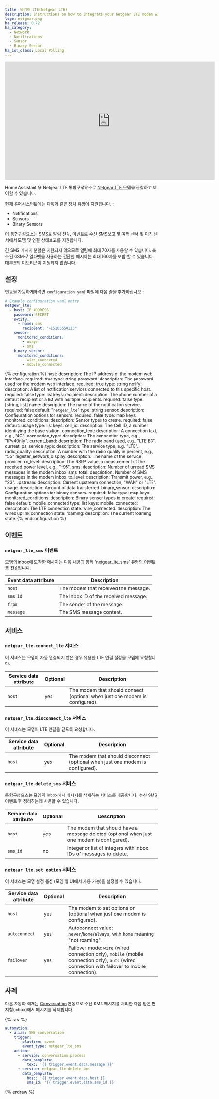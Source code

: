 ```yaml
---
title: 넷기어 LTE(Netgear LTE)
description: Instructions on how to integrate your Netgear LTE modem within Home Assistant.
logo: netgear.png
ha_release: 0.72
ha_category:
  - Network
  - Notifications
  - Sensor
  - Binary Sensor
ha_iot_class: Local Polling
---
```


<iframe width="690" height="388" src="https://www.youtube.com/embed/KCrGikV9w3g" frameborder="0" allow="accelerometer; autoplay; encrypted-media; gyroscope; picture-in-picture" allowfullscreen></iframe>

Home Assistant 용 Netgear LTE 통합구성요소로 [Netgear LTE 모뎀](https://www.netgear.com/home/products/mobile-broadband/lte-modems/default.aspx)을 관찰하고 제어할 수 있습니다.

현재 홈어시스턴트에는 다음과 같은 장치 유형이 지원됩니다. :

- Notifications
- Sensors
- Binary Sensors

이 통합구성요소는 SMS로 알림 전송, 이벤트로 수신 SMS보고 및 여러 센서 및 이진 센서에서 모뎀 및 연결 상태보고를 지원합니다.

<div class='note'>

긴 SMS 메시지 분할은 지원되지 않으므로 알림에 최대 70자를 사용할 수 있습니다. 축소된 GSM-7 알파벳을 사용하는 간단한 메시지는 최대 160자를 포함 할 수 있습니다. 대부분의 이모티콘이 지원되지 않습니다.

</div>


## 설정

연동을 가능하게하려면 `configuration.yaml` 파일에 다음 줄을 추가하십시오 :

```yaml
# Example configuration.yaml entry
netgear_lte:
  - host: IP_ADDRESS
    password: SECRET
    notify:
      - name: sms
        recipient: "+15105550123"
    sensor:
      monitored_conditions:
        - usage
        - sms
    binary_sensor:
      monitored_conditions:
        - wire_connected
        - mobile_connected
```

{% configuration %}
host:
  description: The IP address of the modem web interface.
  required: true
  type: string
password:
  description: The password used for the modem web interface.
  required: true
  type: string
notify:
  description: A list of notification services connected to this specific host.
  required: false
  type: list
  keys:
    recipient:
      description: The phone number of a default recipient or a list with multiple recipients.
      required: false
      type: [string, list]
    name:
      description: The name of the notification service.
      required: false
      default: "`netgear_lte`"
      type: string
sensor:
  description: Configuration options for sensors.
  required: false
  type: map
  keys:
    monitored_conditions:
      description: Sensor types to create.
      required: false
      default: usage
      type: list
      keys:
        cell_id:
          description: The Cell ID, a number identifying the base station.
        connection_text:
          description: A connection text, e.g., "4G".
        connection_type:
          description: The connection type, e.g., "IPv4Only".
        current_band:
          description: The radio band used, e.g., "LTE B3".
        current_ps_service_type:
          description: The service type, e.g. "LTE".
        radio_quality:
          description: A number with the radio quality in percent, e.g., "55"
        register_network_display:
          description: The name of the service provider.
        rx_level:
          description: The RSRP value, a measurement of the received power level, e.g., "-95".
        sms:
          description: Number of unread SMS messages in the modem inbox.
        sms_total:
          description: Number of SMS messages in the modem inbox.
        tx_level:
          description: Transmit power, e.g., "23".
        upstream:
          description: Current upstream connection, "WAN" or "LTE".
        usage:
          description: Amount of data transferred.
binary_sensor:
  description: Configuration options for binary sensors.
  required: false
  type: map
  keys:
    monitored_conditions:
      description: Binary sensor types to create.
      required: false
      default: mobile_connected
      type: list
      keys:
        mobile_connected:
          description: The LTE connection state.
        wire_connected:
          description: The wired uplink connection state.
        roaming:
          description: The current roaming state.
{% endconfiguration %}

## 이벤트

### `netgear_lte_sms` 이벤트

모뎀의 inbox에 도착한 메시지는 다음 내용과 함께 'netgear_lte_sms' 유형의 이벤트로 전송됩니다.

| Event data attribute | Description                              |
| -------------------- | ---------------------------------------- |
| `host`               | The modem that received the message.
| `sms_id`             | The inbox ID of the received message.
| `from`               | The sender of the message.
| `message`            | The SMS message content.

## 서비스

### `netgear_lte.connect_lte` 서비스

이 서비스는 모뎀이 자동 연결되지 않은 경우 유용한 LTE 연결 설정을 모뎀에 요청합니다.

| Service data attribute | Optional | Description |
| ---------------------- | -------- | ----------- |
| `host`                 | yes      | The modem that should connect (optional when just one modem is configured).

### `netgear_lte.disconnect_lte` 서비스

이 서비스는 모뎀이 LTE 연결을 닫도록 요청합니다.

| Service data attribute | Optional | Description |
| ---------------------- | -------- | ----------- |
| `host`                 | yes      | The modem that should disconnect (optional when just one modem is configured).

### `netgear_lte.delete_sms` 서비스

통합구성요소는 모뎀의 inbox에서 메시지를 삭제하는 서비스를 제공합니다. 수신 SMS 이벤트 후 정리하는데 사용할 수 있습니다.

| Service data attribute | Optional | Description |
| ---------------------- | -------- | ----------- |
| `host`                 | yes      | The modem that should have a message deleted (optional when just one modem is configured).
| `sms_id`               | no       | Integer or list of integers with inbox IDs of messages to delete.

### `netgear_lte.set_option` 서비스

이 서비스는 모뎀 설정 옵션 (모뎀 웹 UI에서 사용 가능)을 설정할 수 있습니다.

| Service data attribute | Optional | Description |
| ---------------------- | -------- | ----------- |
| `host`                 | yes      | The modem to set options on (optional when just one modem is configured).
| `autoconnect`          | yes      | Autoconnect value: `never`/`home`/`always`, with `home` meaning "not roaming".
| `failover`             | yes      | Failover mode: `wire` (wired connection only), `mobile` (mobile connection only), `auto` (wired connection with failover to mobile connection).

## 사례

다음 자동화 예제는 [Conversation](/integrations/conversation/) 연동으로 수신 SMS 메시지를 처리​​한 다음 받은 편지함(inbox)에서 메시지를 삭제합니다.

{% raw %}
```yaml
automation:
  - alias: SMS conversation
    trigger:
      - platform: event
        event_type: netgear_lte_sms
    action:
      - service: conversation.process
        data_template:
          text: '{{ trigger.event.data.message }}'
      - service: netgear_lte.delete_sms
        data_template:
          host: '{{ trigger.event.data.host }}'
          sms_id: '{{ trigger.event.data.sms_id }}'
```
{% endraw %}
